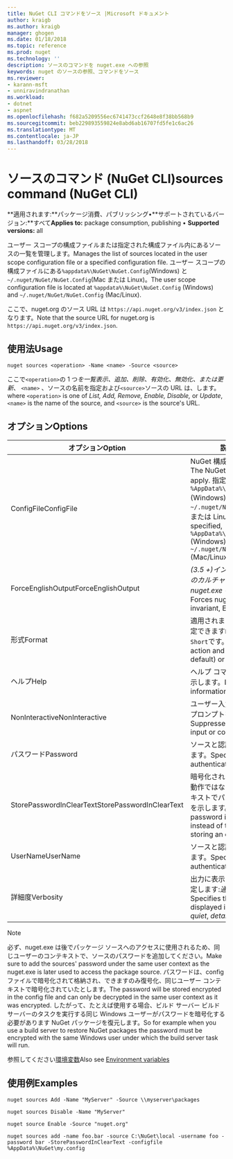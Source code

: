 ```yaml
---
title: NuGet CLI コマンドをソース |Microsoft ドキュメント
author: kraigb
ms.author: kraigb
manager: ghogen
ms.date: 01/18/2018
ms.topic: reference
ms.prod: nuget
ms.technology: ''
description: ソースのコマンドを nuget.exe への参照
keywords: nuget のソースの参照、コマンドをソース
ms.reviewer:
- karann-msft
- unniravindranathan
ms.workload:
- dotnet
- aspnet
ms.openlocfilehash: f682a5209556ec6741473ccf2648e8f38bb568b9
ms.sourcegitcommit: beb229893559824e8abd6ab16707fd5fe1c6ac26
ms.translationtype: MT
ms.contentlocale: ja-JP
ms.lasthandoff: 03/28/2018
---
```

# <a name="sources-command-nuget-cli"></a><span data-ttu-id="00d37-104">ソースのコマンド (NuGet CLI)</span><span class="sxs-lookup"><span data-stu-id="00d37-104">sources command (NuGet CLI)</span></span>

<span data-ttu-id="00d37-105">**適用されます:**パッケージ消費、パブリッシング&bullet;**サポートされているバージョン:**すべて</span><span class="sxs-lookup"><span data-stu-id="00d37-105">**Applies to:** package consumption, publishing &bullet; **Supported versions:** all</span></span>

<span data-ttu-id="00d37-106">ユーザー スコープの構成ファイルまたは指定された構成ファイル内にあるソースの一覧を管理します。</span><span class="sxs-lookup"><span data-stu-id="00d37-106">Manages the list of sources located in the user scope configuration file or a specified configuration file.</span></span> <span data-ttu-id="00d37-107">ユーザー スコープの構成ファイルにある`%appdata%\NuGet\NuGet.Config`(Windows) と`~/.nuget/NuGet/NuGet.Config`(Mac または Linux)。</span><span class="sxs-lookup"><span data-stu-id="00d37-107">The user scope configuration file is located at `%appdata%\NuGet\NuGet.Config` (Windows) and `~/.nuget/NuGet/NuGet.Config` (Mac/Linux).</span></span>

<span data-ttu-id="00d37-108">ここで、nuget.org のソース URL は `https://api.nuget.org/v3/index.json` となります。</span><span class="sxs-lookup"><span data-stu-id="00d37-108">Note that the source URL for nuget.org is `https://api.nuget.org/v3/index.json`.</span></span>

## <a name="usage"></a><span data-ttu-id="00d37-109">使用法</span><span class="sxs-lookup"><span data-stu-id="00d37-109">Usage</span></span>

```cli
nuget sources <operation> -Name <name> -Source <source>
```

<span data-ttu-id="00d37-110">ここで`<operation>`の 1 つ*を一覧表示、追加、削除、有効化、無効化、*または*更新*、 `<name>` 、ソースの名前を指定および`<source>`ソースの URL は、します。</span><span class="sxs-lookup"><span data-stu-id="00d37-110">where `<operation>` is one of *List, Add, Remove, Enable, Disable,* or *Update*, `<name>` is the name of the source, and `<source>` is the source's URL.</span></span>

## <a name="options"></a><span data-ttu-id="00d37-111">オプション</span><span class="sxs-lookup"><span data-stu-id="00d37-111">Options</span></span>

| <span data-ttu-id="00d37-112">オプション</span><span class="sxs-lookup"><span data-stu-id="00d37-112">Option</span></span> | <span data-ttu-id="00d37-113">説明</span><span class="sxs-lookup"><span data-stu-id="00d37-113">Description</span></span> |
| --- | --- |
| <span data-ttu-id="00d37-114">ConfigFile</span><span class="sxs-lookup"><span data-stu-id="00d37-114">ConfigFile</span></span> | <span data-ttu-id="00d37-115">NuGet 構成ファイルを適用します。</span><span class="sxs-lookup"><span data-stu-id="00d37-115">The NuGet configuration file to apply.</span></span> <span data-ttu-id="00d37-116">指定しない場合、 `%AppData%\NuGet\NuGet.Config` (Windows) または`~/.nuget/NuGet/NuGet.Config`(Mac または Linux) を使用します。</span><span class="sxs-lookup"><span data-stu-id="00d37-116">If not specified, `%AppData%\NuGet\NuGet.Config` (Windows) or `~/.nuget/NuGet/NuGet.Config` (Mac/Linux) is used.</span></span>|
| <span data-ttu-id="00d37-117">ForceEnglishOutput</span><span class="sxs-lookup"><span data-stu-id="00d37-117">ForceEnglishOutput</span></span> | <span data-ttu-id="00d37-118">*(3.5 +)*インバリアント、英語ベースのカルチャを使用して実行する nuget.exe を強制します。</span><span class="sxs-lookup"><span data-stu-id="00d37-118">*(3.5+)* Forces nuget.exe to run using an invariant, English-based culture.</span></span> |
| <span data-ttu-id="00d37-119">形式</span><span class="sxs-lookup"><span data-stu-id="00d37-119">Format</span></span> | <span data-ttu-id="00d37-120">適用されます、`list`アクションを指定できます`Detailed`(既定) または`Short`です。</span><span class="sxs-lookup"><span data-stu-id="00d37-120">Applies to the `list` action and can be `Detailed` (the default) or `Short`.</span></span> |
| <span data-ttu-id="00d37-121">ヘルプ</span><span class="sxs-lookup"><span data-stu-id="00d37-121">Help</span></span> | <span data-ttu-id="00d37-122">ヘルプ コマンドに関する情報を表示します。</span><span class="sxs-lookup"><span data-stu-id="00d37-122">Displays help information for the command.</span></span> |
| <span data-ttu-id="00d37-123">NonInteractive</span><span class="sxs-lookup"><span data-stu-id="00d37-123">NonInteractive</span></span> | <span data-ttu-id="00d37-124">ユーザー入力または確認を要求するプロンプトを抑制します。</span><span class="sxs-lookup"><span data-stu-id="00d37-124">Suppresses prompts for user input or confirmations.</span></span> |
| <span data-ttu-id="00d37-125">パスワード</span><span class="sxs-lookup"><span data-stu-id="00d37-125">Password</span></span> | <span data-ttu-id="00d37-126">ソースと認証のパスワードを指定します。</span><span class="sxs-lookup"><span data-stu-id="00d37-126">Specifies the password for authenticating with the source.</span></span> |
| <span data-ttu-id="00d37-127">StorePasswordInClearText</span><span class="sxs-lookup"><span data-stu-id="00d37-127">StorePasswordInClearText</span></span> | <span data-ttu-id="00d37-128">暗号化された形式を格納する既定の動作ではなく暗号化されていないテキストでパスワードを保存することを示します。</span><span class="sxs-lookup"><span data-stu-id="00d37-128">Indicates to store the password in unencrypted text instead of the default behavior of storing an encrypted form.</span></span> |
| <span data-ttu-id="00d37-129">UserName</span><span class="sxs-lookup"><span data-stu-id="00d37-129">UserName</span></span> | <span data-ttu-id="00d37-130">ソースと認証のユーザー名を指定します。</span><span class="sxs-lookup"><span data-stu-id="00d37-130">Specifies the user name for authenticating with the source.</span></span> |
| <span data-ttu-id="00d37-131">詳細度</span><span class="sxs-lookup"><span data-stu-id="00d37-131">Verbosity</span></span> | <span data-ttu-id="00d37-132">出力に表示される詳細情報の量を指定します:*通常*、 *quiet*、*詳細*です。</span><span class="sxs-lookup"><span data-stu-id="00d37-132">Specifies the amount of detail displayed in the output: *normal*, *quiet*, *detailed*.</span></span> |

> [!Note]
> <span data-ttu-id="00d37-133">必ず、nuget.exe は後でパッケージ ソースへのアクセスに使用されるため、同じユーザーのコンテキストで、ソースのパスワードを追加してください。</span><span class="sxs-lookup"><span data-stu-id="00d37-133">Make sure to add the sources' password under the same user context as the nuget.exe is later used to access the package source.</span></span> <span data-ttu-id="00d37-134">パスワードは、config ファイルで暗号化されて格納され、できますのみ復号化、同じユーザー コンテキストで暗号化されていたとします。</span><span class="sxs-lookup"><span data-stu-id="00d37-134">The password will be stored encrypted in the config file and can only be decrypted in the same user context as it was encrypted.</span></span> <span data-ttu-id="00d37-135">したがって、たとえば使用する場合、ビルド サーバー ビルド サーバーのタスクを実行する同じ Windows ユーザーがパスワードを暗号化する必要があります NuGet パッケージを復元します。</span><span class="sxs-lookup"><span data-stu-id="00d37-135">So for example when you use a build server to restore NuGet packages the password must be encrypted with the same Windows user under which  the build server task will run.</span></span>

<span data-ttu-id="00d37-136">参照してください[環境変数](cli-ref-environment-variables.md)</span><span class="sxs-lookup"><span data-stu-id="00d37-136">Also see [Environment variables](cli-ref-environment-variables.md)</span></span>

## <a name="examples"></a><span data-ttu-id="00d37-137">使用例</span><span class="sxs-lookup"><span data-stu-id="00d37-137">Examples</span></span>

```cli
nuget sources Add -Name "MyServer" -Source \\myserver\packages

nuget sources Disable -Name "MyServer"

nuget source Enable -Source "nuget.org"

nuget sources add -name foo.bar -source C:\NuGet\local -username foo -password bar -StorePasswordInClearText -configfile %AppData%\NuGet\my.config
```

